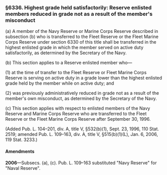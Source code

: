 ### §6336. Highest grade held satisfactorily: Reserve enlisted members reduced in grade not as a result of the member's misconduct ###

(a) A member of the Navy Reserve or Marine Corps Reserve described in subsection (b) who is transferred to the Fleet Reserve or the Fleet Marine Corps Reserve under section 6330 of this title shall be transferred in the highest enlisted grade in which the member served on active duty satisfactorily, as determined by the Secretary of the Navy.

(b) This section applies to a Reserve enlisted member who—

(1) at the time of transfer to the Fleet Reserve or Fleet Marine Corps Reserve is serving on active duty in a grade lower than the highest enlisted grade held by the member while on active duty; and

(2) was previously administratively reduced in grade not as a result of the member's own misconduct, as determined by the Secretary of the Navy.

(c) This section applies with respect to enlisted members of the Navy Reserve and Marine Corps Reserve who are transferred to the Fleet Reserve or the Fleet Marine Corps Reserve after September 30, 1996.

(Added Pub. L. 104–201, div. A, title V, §532(b)(1), Sept. 23, 1996, 110 Stat. 2519; amended Pub. L. 109–163, div. A, title V, §515(b)(1)(L), Jan. 6, 2006, 119 Stat. 3233.)

#### Amendments ####

**2006**—Subsecs. (a), (c). Pub. L. 109–163 substituted "Navy Reserve" for "Naval Reserve".